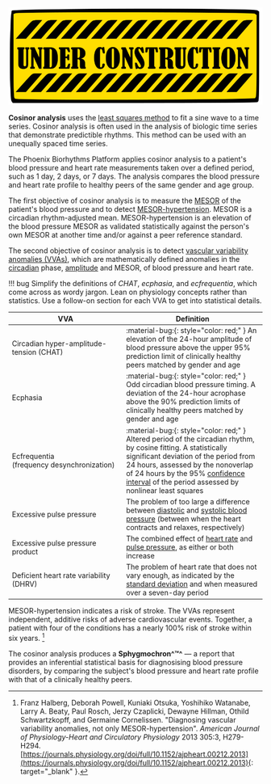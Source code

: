 ![Under Construction](../../images/underconstruction.svg)

**Cosinor analysis** uses the [least squares method](../../glossary#least-squares) to fit a sine wave to a time series. Cosinor analysis is often used in the analysis of biologic time series that demonstrate predictible rhythms. This method can be used with an unequally spaced time series.

The Phoenix Biorhythms Platform applies cosinor analysis to a patient's blood pressure and heart rate measurements taken over a defined period, such as 1 day, 2 days, or 7 days. The analysis compares the blood pressure and heart rate profile to healthy peers of the same gender and age group.

The first objective of cosinor analysis is to measure the [MESOR](../../glossary#mesor) of the patient's blood pressure and to detect [MESOR-hypertension](../../glossary#mesor-hypertension). MESOR is a circadian rhythm-adjusted mean. MESOR-hypertension is an elevation of the blood pressure MESOR as validated statistically against the person's own MESOR at another time and/or against a peer reference standard.

The second objective of cosinor analysis is to detect [vascular variability anomalies (VVAs)](../../glossary#vascular-variability-anomaly), which are mathematically defined anomalies in the [circadian](../../glossary#circadian) phase, [amplitude](../../glossary#amplitude) and MESOR, of blood pressure and heart rate.

!!! bug
    Simplify the definitions of _CHAT_, _ecphasia_, and _ecfrequentia_, which come across as wordy jargon. Lean on physiology concepts rather than statistics. Use a follow-on section for each VVA to get into statistical details.

| VVA | Definition |
| --- | ---------- |
| Circadian hyper-amplitude-tension (CHAT) | :material-bug:{: style="color: red;" } An elevation of the 24-hour amplitude of blood pressure above the upper 95% prediction limit of clinically healthy peers matched by gender and age |
| Ecphasia | :material-bug:{: style="color: red;" } Odd circadian blood pressure timing. A deviation of the 24-hour acrophase above the 90% prediction limits of clinically healthy peers matched by gender and age | 
| Ecfrequentia<br>(frequency&nbsp;desynchronization) | :material-bug:{: style="color: red;" } Altered period of the circadian rhythm, by cosine fitting. A statistically significant deviation of the period from 24 hours, assessed by the nonoverlap of 24 hours by the 95% [confidence interval](../../glossary#confidence-interval) of the period assessed by nonlinear least squares |
| Excessive pulse pressure | The problem of too large a difference between [diastolic](../../glossary#diastolic-blood-pressure) and [systolic blood pressure](../../glossary#systolic-blood-pressure) (between when the heart contracts and relaxes, respectively) |
| Excessive pulse pressure product | The combined effect of [heart rate](../../glossary#heart-rate) and [pulse pressure](../../glossary#pulse-pressure), as either or both increase |
| Deficient heart rate variability (DHRV) | The problem of heart rate that does not vary enough, as indicated by the [standard deviation](../../glossary#standard-deviation) and when measured over a seven-day period |

MESOR-hypertension indicates a risk of stroke. The VVAs represent independent, additive risks of adverse cardiovascular events. Together, a patient with four of the conditions has a nearly 100% risk of stroke within six years. [^physiology]

The cosinor analysis produces a **Sphygmochron^&trade;^** &mdash; a report that provides an inferential statistical basis for diagnosising blood pressure disorders, by comparing the subject's blood pressure and heart rate profile with that of a clinically healthy peers.

[^cdc]: Centers for Disease Control and Prevention. "High Blood Pressure Symptoms and Causes". Website, reviewed 18 May 2021. [https://www.cdc.gov/bloodpressure/about.htm](https://www.cdc.gov/bloodpressure/about.htm){: target="_blank" }.

[^rhythmometry]: Cornelissen, Germaine. “Cosinor-based rhythmometry.” _Theoretical biology & medical modelling_ vol. 11 16. 11 Apr. 2014, doi:10.1186/1742-4682-11-16. [https://www.ncbi.nlm.nih.gov/pmc/articles/PMC3991883/pdf/1742-4682-11-16.pdf](https://www.ncbi.nlm.nih.gov/pmc/articles/PMC3991883/pdf/1742-4682-11-16.pdf){: target="_blank" }.

[^physiology]: Franz Halberg, Deborah Powell, Kuniaki Otsuka, Yoshihiko Watanabe, Larry A. Beaty, Paul Rosch, Jerzy Czaplicki, Dewayne Hillman, Othild Schwartzkopff, and Germaine Cornelissen. "Diagnosing vascular variability anomalies, not only MESOR-hypertension". _American Journal of Physiology-Heart and Circulatory Physiology_ 2013 305:3, H279-H294. [https://journals.physiology.org/doi/full/10.1152/ajpheart.00212.2013](https://journals.physiology.org/doi/full/10.1152/ajpheart.00212.2013){: target="_blank" }.
